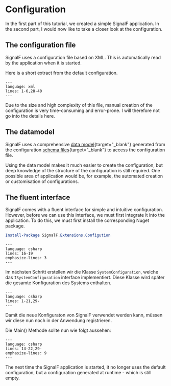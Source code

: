 # Configuration

In the first part of this tutorial, we created a simple SignalF application. In the second part, I would now like to take a closer look at the configuration.


## The configuration file

SignalF uses a configuration file based on XML. This is automatically read by the application when it is started.

Here is a short extract from the default configuration.

```{literalinclude} assets/code/DefaultConfiguration.xml
---
language: xml
lines: 1-6,28-40
---
```

Due to the size and high complexity of this file, manual creation of the configuration is very time-consuming and error-prone. I will therefore not go into the details here.


## The datamodel

SignalF uses a comprehensive [data model](https://github.com/Signal-F/SignalF.Controller/tree/develop/Source/Datamodel){target="_blank"} generated from the configuration [schema files](https://github.com/Signal-F/SignalF.Controller/tree/develop/Schemas/Configuration){target="_blank"} to access the configuration file.

Using the data model makes it much easier to create the configuration, but deep knowledge of the structure of the configuration is still required. One possible area of application would be, for example, the automated creation or customisation of configurations.


## The fluent interface

SignalF comes with a fluent interface for simple and intuitive configuration. \
However, before we can use this interface, we must first integrate it into the application. To do this, we must first install the corresponding Nuget package.

```powershell
Install-Package SignalF.Extensions.Configution
```

```{literalinclude} assets/code/Program.cs
---
language: csharp
lines: 16-19
emphasize-lines: 3
---
```

Im nächsten Schritt erstellen wir die Klasse `SystemConfiguration`, welche das `ISystemConfiguration` interface implementiert.
Diese Klasse wird später die gesamte Konfiguration des Systems enthalten.

```{literalinclude} assets/code/SystemConfiguration.cs
---
language: csharp
lines: 1-21,29-
---
```

Damit die neue Konfiguraton von SignalF verwendet werden kann, müssen wir diese nun noch in der Anwendung registrieren.

Die Main() Methode sollte nun wie folgt aussehen:

```{literalinclude} assets/code/Program.cs
---
language: csharp
lines: 14-22,29-
emphasize-lines: 9
---
```

The next time the SignalF application is started, it no longer uses the default configuration, but a configuration generated at runtime - which is still empty.